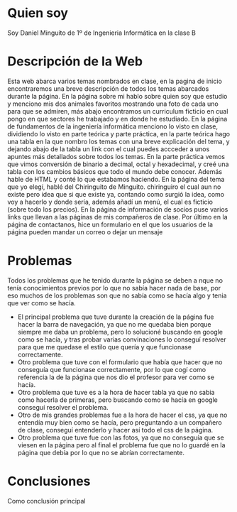 # Quien soy
Soy Daniel Minguito de 1º de Ingenieria Informática en la clase B
# Descripción de la Web
Esta web abarca varios temas nombrados en clase, en la pagina de inicio encontraremos una breve descripción de todos los temas abarcados durante la página. 
En la página sobre mi hablo sobre quien soy que estudio y menciono mis dos animales favoritos mostrando una foto de cada uno para que se admiren, más abajo encontramos un curriculum ficticio en cual pongo en que sectores he trabajado y en donde he estudiado.
En la página de fundamentos de la ingeniería informática menciono lo visto en clase, dividiendo lo visto en parte teórica y parte práctica, en la parte teórica hago una tabla en la que nombro los temas con una breve explicación del tema, y dejando abajo de la tabla un link con el cual puedes accceder a unos apuntes más detallados sobre todos los temas. En la parte práctica vemos que vimos conversión de binario a decimal, octal y hexadecimal, y creé una tabla con los cambios básicos que todo el mundo debe conocer. Además hable de HTML y conté lo que estabamos haciendo.
En la página del tema que yo elegí, hablé del Chiringuito de Minguito. chiringuiro el cual aun no existe pero idea que si que existe ya, contando como surgió la idea, como voy a hacerlo y donde sería, además añadí un menú, el cual es ficticio (sobre todo los precios).
En la página de información de socios puse varios links que llevan a las páginas de mis compañeros de clase.
Por último en la página de contactanos, hice un formulario en el que los usuarios de la página pueden mandar un correo o dejar un mensaje
# Problemas
Todos los problemas que he tenido durante la página se deben a nque no tenía conocimientos previos por lo que no sabía hacer nada de base, por eso muchos de los problemas son que no sabía como se hacía algo y tenia que ver como se hacía.
- El principal problema que tuve durante la creación de la página fue hacer la barra de navegación, ya que no me quedaba bien porque siempre me daba un problema, pero lo solucioné buscando en google como se hacía, y tras probar varias convinaciones lo conseguí resolver para que me quedase el estilo que quería y que funcionase correctamente.
- Otro problema que tuve con el formulario que había que hacer que no conseguía que funcionase correctamente, por lo que cogí como referencia la de la página que nos dio el profesor para ver como se hacía.
- Otro problema que tuve es a la hora de hacer tabla ya que no sabia como hacerla de primeras, pero buscando como se hacía en google conseguí resolver el problema.
- Otro de mis grandes problemas fue a la hora de hacer el css, ya que no entendía muy bien como se hacía, pero preguntando a un compañero de clase, conseguí entenderlo y hacer así todo el css de la página.
- Otro problema que tuve fue con las fotos, ya que no conseguía que se viesen en la página pero al final el problema fue que no lo guardé en la página que debía por lo que no se abrían correctamente.
# Conclusiones
Como conclusión principal
